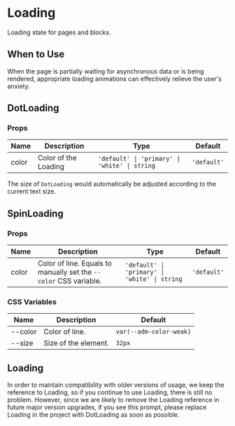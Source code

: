 # Loading

Loading state for pages and blocks.

## When to Use

When the page is partially waiting for asynchronous data or is being rendered, appropriate loading animations can effectively relieve the user's anxiety.

## DotLoading

<code src="../dot-loading/demos/demo1.tsx"></code>

### Props

| Name | Description | Type | Default |
| --- | --- | --- | --- |
| color | Color of the Loading | `'default' \| 'primary' \| 'white' \| string` | `'default'` |

The size of `DotLoading` would automatically be adjusted according to the current text size.

## SpinLoading

<code src="../spin-loading/demos/demo1.tsx"></code>

### Props

| Name | Description | Type | Default |
| --- | --- | --- | --- |
| color | Color of line. Equals to manually set the `--color` CSS variable. | `'default' \| 'primary' \| 'white' \| string` | `'default'` |

### CSS Variables

| Name    | Description          | Default                 |
| ------- | -------------------- | ----------------------- |
| --color | Color of line.       | `var(--adm-color-weak)` |
| --size  | Size of the element. | `32px`                  |

## Loading

In order to maintain compatibility with older versions of usage, we keep the reference to Loading, so if you continue to use Loading, there is still no problem. However, since we are likely to remove the Loading reference in future major version upgrades, if you see this prompt, please replace Loading in the project with DotLoading as soon as possible.
